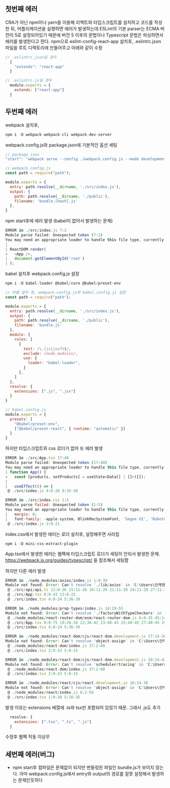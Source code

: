 ## 첫번째 에러
CRA가 아닌 npm이나 yarn을 이용해 리액트와 타입스크립트를 설치하고 코드를 작성한 뒤, 어플리케이션을 실행하면 에러가 발생하는데 ESLint의 기본 parser는 ECMA 버전이 5로 설정되어있기 때문에 버전 5 이후의 문법이나 Typescript 문법은 파싱하면서 에러를 발생한다고 한다. 
npm으로 eslint-config-react-app 설치후, .eslintrc.json 파일을 루트 디렉토리에 만들어주고 아래와 같이 수정
```js
// .eslintrc.json일 경우
  {
    "extends": "react-app"
  }

// .eslintrc.js일 경우
  module.exports = {
    extends: ["react-app"]
  }
```

## 두번째 에러
webpack 설치후,  
```js
npm i -D webpack webpack-cli webpack-dev-server
```
webpack.config.js와 package.json에 기본적인 옵션 세팅
```js
// package.json
"start": "webpack serve --config ./webpack.config.js --mode development",

// webpack.config.js
const path = require("path");

module.exports = {
  entry: path.resolve(__dirname, './src/index.js'),
  output: {
    path: path.resolve(__dirname, './public'),
    filename: 'bundle.[hash].js'
  },
}
```

npm start후에 에러 발생 (babel이 없어서 발생하는 문제)
```js
ERROR in ./src/index.js 7:2
Module parse failed: Unexpected token (7:2)
You may need an appropriate loader to handle this file type, currently no loaders are configured to process this file. See https://webpack.js.org/concepts#loaders
|
| ReactDOM.render(
>   <App />,
|   document.getElementById('root')
| );
```

babel 설치후 webpack.config.js 설정
```js
npm i -D babel-loader @babel/core @babel/preset-env

// 바벨 설치 후, webpack.config.js와 babel.config.js 설정
const path = require("path");

module.exports = {
  entry: path.resolve(__dirname, './src/index.js'),
  output: {
    path: path.resolve(__dirname, './public'),
    filename: 'bundle.js'
  },
  module: {
    rules: [
      {
        test: /\.(js|jsx?)$/,
        exclude: /node_modules/,
        use: {
          loader: "babel-loader",
        }
      },
    ]
  },
  resolve: {
    extensions: [".js", ".jsx"]
  }
}

// babel.config.js
module.exports = {
  presets: [
    "@babel/preset-env",
    ["@babel/preset-react", { runtime: "automatic" }]
  ]
}
```

하지만 타입스크립트와 css 로더가 없어 또 에러 발생
```js
ERROR in ./src/App.tsx 17:48
Module parse failed: Unexpected token (17:48)
You may need an appropriate loader to handle this file type, currently no loaders are configured to process this file. See https://webpack.js.org/concepts#loaders|
| function App() {
>   const [products, setProducts] = useState<Data[] | []>([]);
|
|   useEffect(() => {
 @ ./src/index.js 4:0-28 6:35-38

ERROR in ./src/index.css 1:5
Module parse failed: Unexpected token (1:5)
You may need an appropriate loader to handle this file type, currently no loaders are configured to process this file. See https://webpack.js.org/concepts#loaders> body {
|   margin: 0;
|   font-family: -apple-system, BlinkMacSystemFont, 'Segoe UI', 'Roboto', 'Oxygen',
 @ ./src/index.js 3:0-21
```

index.css에서 발생한 에러는 로더 설치후, 설정해주면 사라짐
```
npm i -D mini-css-extract-plugin
```

App.tsx에서 발생한 에러는 웹팩에 타입스크립트 로더가 세팅이 안되서 발생한 문제. https://webpack.js.org/guides/typescript/ 을 참조해서 세팅함

하지만 다른 에러 발생

```js
ERROR in ./node_modules/axios/index.js 1:0-39
Module not found: Error: Can't resolve './lib/axios' in 'C:\Users\안재현\Documents\공부\test-project\react-config\node_modules\axios'
 @ ./src/api/api.ts 12:0-26 15:11-20 18:11-20 21:11-20 24:11-20 27:11-21
 @ ./src/App.tsx 8:0-43 13:8-22
 @ ./src/index.tsx 4:0-24 5:36-39

ERROR in ./node_modules/prop-types/index.js 14:19-55
Module not found: Error: Can't resolve './factoryWithTypeCheckers' in 'C:\Users\안재현\Documents\공부\test-project\react-config\node_modules\prop-types'
 @ ./node_modules/react-router-dom/esm/react-router-dom.js 6:0-35 45:14-30 46:14-28 47:18-32 48:25-39 49:15-31 90:14-30 91:14-28 92:25-39 93:14-29 206:15-34 206:36-52 206:54-70 206:72-86 207:16-35 207:37-53 207:55-69 207:71-86 208:13-26 213:13-27 214:13-27 215:12-28 303:24-39 306:21-37 307:17-33 308:15-34 308:36-52 308:54-68 309:11-25 310:14-28 311:14-30 312:15-29 313:12-26 314:11-30 314:32-48 314:50-64
 @ ./src/App.tsx 9:0-75 19:28-34 22:36-42 23:40-45 25:40-45 27:40-45 29:40-45
 @ ./src/index.tsx 4:0-24 5:36-39

ERROR in ./node_modules/react-dom/cjs/react-dom.development.js 17:14-38
Module not found: Error: Can't resolve 'object-assign' in 'C:\Users\안재현\Documents\공부\test-project\react-config\node_modules\react-dom\cjs'
 @ ./node_modules/react-dom/index.js 37:2-60
 @ ./src/index.tsx 2:0-33 5:0-15

ERROR in ./node_modules/react-dom/cjs/react-dom.development.js 19:14-42
Module not found: Error: Can't resolve 'scheduler/tracing' in 'C:\Users\안재현\Documents\공부\test-project\react-config\node_modules\rst-project\react-config\node_modules\react-dom\cjs'
 @ ./node_modules/react-dom/index.js 37:2-60
 @ ./src/index.tsx 2:0-33 5:0-15

ERROR in ./node_modules/react/cjs/react.development.js 16:14-38                                 roject\react-config\node_modules\react
Module not found: Error: Can't resolve 'object-assign' in 'C:\Users\안재현\Documents\공부\test-project\react-config\node_modules\react\cjs'
 @ ./node_modules/react/index.js 6:2-56
 @ ./src/index.tsx 1:0-26 5:16-35
```

발생 이유는 extensions 배열에 .ts와 tsx만 포함되어 있었기 때문. 그래서 .js도 추가

```js
  resolve: {
    extensions: [".tsx", ".ts", ".js"]
  }
```

수정후 웹팩 작동 이상무

## 세번째 에러(버그)
- npm start후 컴파일은 문제없이 되지만 번들링된 파일인 bundle.js가 보이지 않는다. 
아마 webpack.config.js에서 entry와 output의 경로를 잘못 설정해서 발생하는 문제인듯하다 

